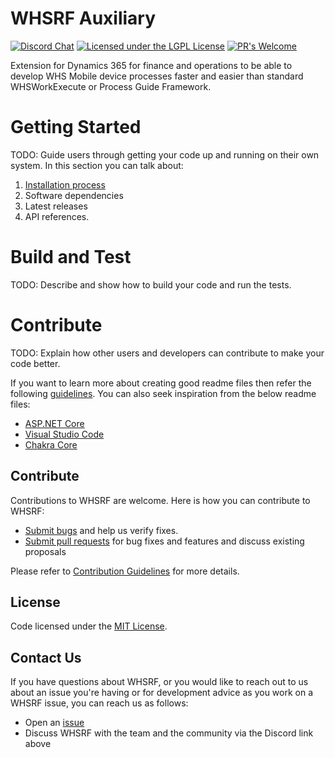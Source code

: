 # WHSRF Auxiliary

[![Discord Chat](https://img.shields.io/discord/938559793935835217?label=Discord&logo=Discord)](https://discord.gg/JY9u87R7)
[![Licensed under the LGPL License](https://img.shields.io/badge/license-lgpl__2__1-blue)](https://github.com/shadowchamber/WHSRFAux/blob/master/LICENSE)
[![PR's Welcome](https://img.shields.io/badge/PRs%20-welcome-brightgreen.svg)](#contribute)

Extension for Dynamics 365 for finance and operations to be able to develop WHS Mobile device processes faster and easier than standard WHSWorkExecute or Process Guide Framework.

# Getting Started
TODO: Guide users through getting your code up and running on their own system. In this section you can talk about:
1.	[Installation process](https://github.com/shadowchamber/WHSRFAux/wiki/Installation-process)
2.	Software dependencies
3.	Latest releases
4.	API references.

# Build and Test
TODO: Describe and show how to build your code and run the tests. 

# Contribute
TODO: Explain how other users and developers can contribute to make your code better. 

If you want to learn more about creating good readme files then refer the following [guidelines](https://docs.microsoft.com/en-us/azure/devops/repos/git/create-a-readme?view=azure-devops). You can also seek inspiration from the below readme files:
- [ASP.NET Core](https://github.com/aspnet/Home)
- [Visual Studio Code](https://github.com/Microsoft/vscode)
- [Chakra Core](https://github.com/Microsoft/ChakraCore)

## Contribute

Contributions to WHSRF are welcome.  Here is how you can contribute to WHSRF:

* [Submit bugs](https://github.com/shadowchamber/WHSRFAux/issues) and help us verify fixes.
* [Submit pull requests](https://github.com/shadowchamber/WHSRFAux/pulls) for bug fixes and features and discuss existing proposals

Please refer to [Contribution Guidelines](CONTRIBUTING.md) for more details.

## License

Code licensed under the [MIT License](https://github.com/chakra-core/ChakraCore/blob/master/LICENSE.txt).

## Contact Us

If you have questions about WHSRF, or you would like to reach out to us about an issue you're having or for development advice as you work on a WHSRF issue, you can reach us as follows:

* Open an [issue](https://github.com/shadowchamber/WHSRFAux/issues/new)
* Discuss WHSRF with the team and the community via the Discord link above

